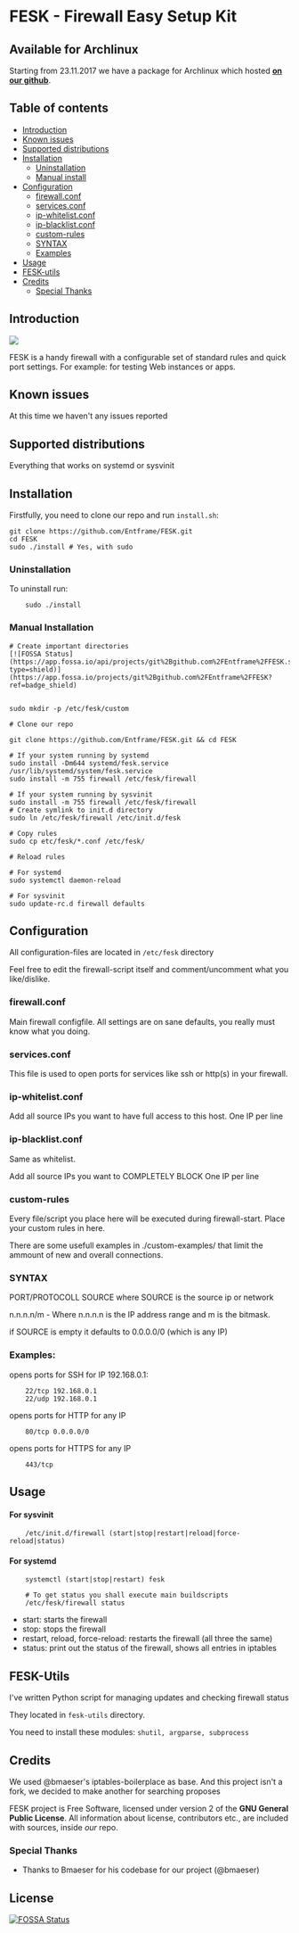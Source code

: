 FESK - Firewall Easy Setup Kit
==========

Available for Archlinux
--------------------------
Starting from 23.11.2017 we have a package for Archlinux which hosted **[on our github](https://github.com/Entframe/FESK-Archlinux)**.

Table of contents
-----------------

- [Introduction](#introduction)
- [Known issues](#known-issues)
- [Supported distributions](#supported-distributions)
- [Installation](#installation)
  - [Uninstallation](#uninstallation)
  - [Manual install](#manual-Installation)
- [Configuration](#configuration)
  - [firewall.conf](#firewallconf)
  - [services.conf](#servicesconf)
  - [ip-whitelist.conf](#ip-whitelistconf)
  - [ip-blacklist.conf](#ip-blacklistconf)
  - [custom-rules](#custom-rules)
  - [SYNTAX](#syntax)
  - [Examples](#examples)
- [Usage](#usage)
- [FESK-utils](#fesk-utils)
- [Credits](#credits)
  - [Special Thanks](#special-thanks)

Introduction
------------
![](https://i.imgur.com/y4cBlEA.png)

FESK is a handy firewall with a configurable set of standard rules and quick port settings.
For example: for testing Web instances or apps.

Known issues
------------
At this time we haven't any issues reported

Supported distributions
------------

Everything that works on systemd or sysvinit


Installation
------------
Firstfully, you need to clone our repo and run `install.sh`:

```
git clone https://github.com/Entframe/FESK.git
cd FESK
sudo ./install # Yes, with sudo
```

### Uninstallation

To uninstall run:
```
    sudo ./install
```

### Manual Installation

```
# Create important directories
[![FOSSA Status](https://app.fossa.io/api/projects/git%2Bgithub.com%2FEntframe%2FFESK.svg?type=shield)](https://app.fossa.io/projects/git%2Bgithub.com%2FEntframe%2FFESK?ref=badge_shield)


sudo mkdir -p /etc/fesk/custom

# Clone our repo

git clone https://github.com/Entframe/FESK.git && cd FESK

# If your system running by systemd
sudo install -Dm644 systemd/fesk.service /usr/lib/systemd/system/fesk.service
sudo install -m 755 firewall /etc/fesk/firewall

# If your system running by sysvinit
sudo install -m 755 firewall /etc/fesk/firewall
# Create symlink to init.d directory
sudo ln /etc/fesk/firewall /etc/init.d/fesk

# Copy rules
sudo cp etc/fesk/*.conf /etc/fesk/

# Reload rules

# For systemd
sudo systemctl daemon-reload

# For sysvinit
sudo update-rc.d firewall defaults
```

Configuration
------------
All configuration-files are located in `/etc/fesk` directory

Feel free to edit the firewall-script itself and comment/uncomment what you like/dislike.

### firewall.conf
Main firewall configfile. All settings are on sane defaults, you really must know what you doing.

### services.conf
This file is used to open ports for services like ssh or http(s) in your firewall.

### ip-whitelist.conf
Add all source IPs you want to have full access to this host. One IP per line

### ip-blacklist.conf
Same as whitelist.

Add all source IPs you want to COMPLETELY BLOCK
One IP per line

### custom-rules
Every file/script you place here will be executed during firewall-start.
Place your custom rules in here.

There are some usefull examples in ./custom-examples/ that limit the ammount of new and overall connections.

### SYNTAX

PORT/PROTOCOLL SOURCE
where SOURCE is the source ip or network

n.n.n.n/m - Where n.n.n.n is the IP address range and m is the bitmask.

if SOURCE is empty it defaults to 0.0.0.0/0 (which is any IP)

### Examples:

opens ports for SSH for IP 192.168.0.1:
```
    22/tcp 192.168.0.1
    22/udp 192.168.0.1
```
opens ports for HTTP for any IP
```
    80/tcp 0.0.0.0/0
```
opens ports for HTTPS for any IP
```
    443/tcp
```

Usage
------------

#### For sysvinit
```
    /etc/init.d/firewall (start|stop|restart|reload|force-reload|status)
```

#### For systemd
```
    systemctl (start|stop|restart) fesk

    # To get status you shall execute main buildscripts
    /etc/fesk/firewall status
```

* start: starts the firewall
* stop: stops the firewall
* restart, reload, force-reload: restarts the firewall (all three the same)
* status: print out the status of the firewall, shows all entries in iptables

FESK-Utils
------------
I've written Python script for managing updates and checking firewall status

They located in `fesk-utils` directory. 

You need to install these modules: `shutil, argparse, subprocess`

Credits
------------
We used @bmaeser's iptables-boilerplace as base. And this project isn't a fork, we decided to make another for searching proposes

FESK project is Free Software, licensed under version 2 of the **GNU General Public License**. All information about license, contributors etc., are included with sources, inside *our* repo.

### Special Thanks
 - Thanks to Bmaeser for his codebase for our project (@bmaeser)


## License
[![FOSSA Status](https://app.fossa.io/api/projects/git%2Bgithub.com%2FEntframe%2FFESK.svg?type=large)](https://app.fossa.io/projects/git%2Bgithub.com%2FEntframe%2FFESK?ref=badge_large)